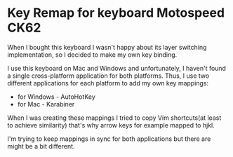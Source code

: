 # Key Remap for keyboard Motospeed CK62

When I bought this keyboard I wasn't happy about its layer switching implementation, so I decided to make my own key binding.

I use this keyboard on Mac and Windows and unfortunately, I haven't found a single cross-platform application for both platforms. Thus, I use two different applications for each platform to add my own key mappings:
* for Windows - AutoHotKey
* for Mac - Karabiner

When I was creating these mappings I tried to copy Vim shortcuts(at least to achieve similarity) that's why arrow keys for example mapped to hjkl.

I'm trying to keep mappings in sync for both applications but there are might be a bit different.
